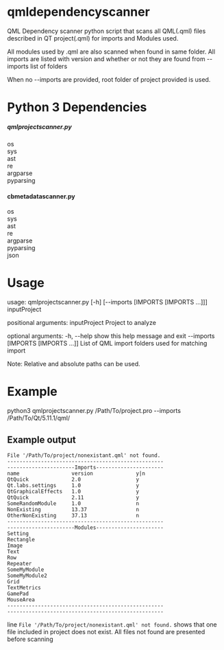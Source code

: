 # qmldependencyscanner

QML Dependency scanner python script that scans all QML(.qml) files described in QT project(.qml)
for imports and Modules used.

All modules used by .qml are also scanned when found in same folder.
All imports are listed with version and whether or not they are found from --imports list of folders

When no --imports are provided, root folder of project provided is used.

# Python 3 Dependencies

##### qmlprojectscanner.py
os<br/>
sys<br/>
ast<br/>
re<br/>
argparse<br/>
pyparsing

#### cbmetadatascanner.py
os<br/>
sys<br/>
ast<br/>
re<br/>
argparse<br/>
pyparsing<br/>
json



# Usage
usage: qmlprojectscanner.py [-h] [--imports [IMPORTS [IMPORTS ...]]]
                            inputProject

positional arguments:
    inputProject            Project to analyze

optional arguments:
    -h, --help              show this help message and exit
    --imports [IMPORTS [IMPORTS ...]]
                            List of QML import folders used for matching import
                            
Note: Relative and absolute paths can be used.

# Example

python3 qmlprojectscanner.py /Path/To/project.pro --imports /Path/To/Qt/5.11.1/qml/

## Example output
```
File '/Path/To/project/nonexistant.qml' not found.
---------------------------------------------------
----------------------Imports----------------------
name                 version              y|n
QtQuick              2.0                  y
Qt.labs.settings     1.0                  y
QtGraphicalEffects   1.0                  y
QtQuick              2.11                 y
SomeRandomModule     1.0                  n
NonExisting          13.37                n
OtherNonExisting     37.13                n
---------------------------------------------------
----------------------Modules----------------------
Setting
Rectangle
Image
Text
Row
Repeater
SomeMyModule
SomeMyModule2
Grid
TextMetrics
GamePad
MouseArea
---------------------------------------------------
---------------------------------------------------
```

line ```File '/Path/To/project/nonexistant.qml' not found.``` shows that one file included in project does not exist.
All files not found are presented before scanning
